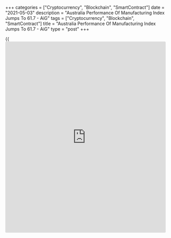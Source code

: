 +++
categories = ["Cryptocurrency", "Blockchain", "SmartContract"]
date = "2021-05-03"
description = "Australia Performance Of Manufacturing Index Jumps To 61.7 - AiG"
tags = ["Cryptocurrency", "Blockchain", "SmartContract"]
title = "Australia Performance Of Manufacturing Index Jumps To 61.7 - AiG"
type = "post"
+++

{{<iframe id="large-banner" src="https://www.bounty.group/#slide=7.0" width="100%" height="600" scrolling="no" style="border: 0px solid rgb(216, 221, 230); border-radius: 3px;">}}

The manufacturing sector in Australia continued to expand in April, and
at a faster pace, the latest survey from the Australian Industry Group
showed on Monday with a Performance of Manufacturing Index score of
61.7.

That's up from 59.9 in March and it moves further above the boom-or-bust
line of 50 that separates expansion from contraction.

This was the highest monthly result for the Australian PMI since March
2018 and a seventh consecutive month of recovery from the severe
disruptions of Covid-19 in Q2 of 2020.

All six manufacturing sectors in the Australian PMI expanded in April,
as did all seven activity indicators. The Australian PMI capacity
utilization index hit a record high for this series, which suggests
employment and/or investment may need to step up in order to facilitate
further growth from here.

For comments and feedback [contact](https://www.playgroundfx.com/contact/): editorial@rtt[news](https://www.letsplayfx.com/blog/forex-news-website/).com

[Economic News][1]

 **What parts of the world are seeing the best (and worst) economic
performances lately? Click[here][2] to check out our [Econ Scorecard][2]
and find out! See up-to-the-moment [ranking](https://www.playgroundfx.com/blog/crypto-exchange-ranking/)s for the best and worst
performers in [GDP][3], [unemployment rate][4], [inflation][5] and much
more.**

   1. www.rtt[news](https://www.letsplayfx.com/blog/forex-news-website/).com/Content/EconomicNews.aspx
   2. www.rtt[news](https://www.letsplayfx.com/blog/forex-news-website/).com/economic-scorecard/world-rank/retail-sales/highest-performance.aspx
   3. www.rtt[news](https://www.letsplayfx.com/blog/forex-news-website/).com/economic-scorecard/world-rank/GDP/highest-performance.aspx
   4. www.rtt[news](https://www.letsplayfx.com/blog/forex-news-website/).com/economic-scorecard/world-rank/unemployment-rate/lowest-performance.aspx
   5. www.rtt[news](https://www.letsplayfx.com/blog/forex-news-website/).com/economic-scorecard/world-rank/CPI/highest-performance.aspx